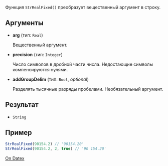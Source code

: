 Функция `StrRealFixed()` преобразует вещественный аргумент в строку.

## Аргументы

- **arg** (тип: `Real`)

  Вещественный аргумент.

- **precision** (тип: `Integer`)

  Число символов в дробной части числа. Недостающие символы компенсируются нулями.

- **addGroupDelim** (тип: `Bool`, *optional*)

  Разделять тысячные разряды пробелами. Необязательный аргумент.

## Результат

- `String`

## Пример
```js
StrRealFixed(90154.2) // '90154.20' 
StrRealFixed(90154.2, 2, true) // '90 154.20'
```

[On Datex](http://docs.datex.ru/article.htm?id=5620276892448878798)